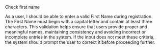 Check first name

As a user, I should be able to enter a valid First Name during registration. The First Name must begin with a capital letter and contain at least three characters. This validation helps ensure that users provide proper and meaningful names, maintaining consistency and avoiding incorrect or incomplete entries in the system. If the input does not meet these criteria, the system should prompt the user to correct it before proceeding further.
